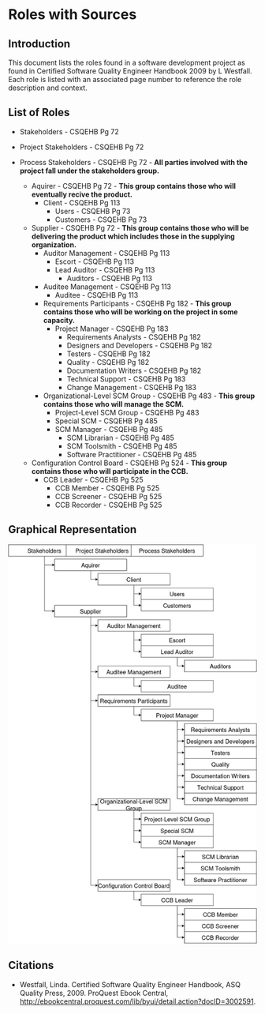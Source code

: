 # Roles with Sources
## Introduction
This document lists the roles found in a software development project as found in Certified Software Quality Engineer Handbook 2009 by L Westfall. Each role is listed with an associated page number to reference the role description and context.

## List of Roles
* Stakeholders - CSQEHB Pg 72
* Project Stakeholders - CSQEHB Pg 72
* Process Stakeholders - CSQEHB Pg 72 - **All parties involved with the project fall under the stakeholders group.**

    * Aquirer - CSQEHB Pg 72 - **This group contains those who will eventually recive the product.**
        * Client - CSQEHB Pg 113
            * Users - CSQEHB Pg 73
            * Customers - CSQEHB Pg 73
    * Supplier - CSQEHB Pg 72 - **This group contains those who will be delivering the product which includes those in the supplying organization.**
        * Auditor Management - CSQEHB Pg 113
            * Escort - CSQEHB Pg 113
            * Lead Auditor - CSQEHB Pg 113
                * Auditors - CSQEHB Pg 113
        * Auditee Management - CSQEHB Pg 113
            * Auditee - CSQEHB Pg 113
        * Requirements Participants - CSQEHB Pg 182 - **This group contains those who will be working on the project in some capacity.**
            * Project Manager - CSQEHB Pg 183
                * Requirements Analysts - CSQEHB Pg 182
                * Designers and Developers - CSQEHB Pg 182
                * Testers - CSQEHB Pg 182
                * Quality - CSQEHB Pg 182
                * Documentation Writers - CSQEHB Pg 182
                * Technical Support - CSQEHB Pg 183
                * Change Management - CSQEHB Pg 183
        * Organizational-Level SCM Group - CSQEHB Pg 483 - **This group contains those who will manage the SCM.**
            * Project-Level SCM Group - CSQEHB Pg 483
            * Special SCM - CSQEHB Pg 485
            * SCM Manager - CSQEHB Pg 485
                * SCM Librarian - CSQEHB Pg 485
                * SCM Toolsmith - CSQEHB Pg 485
                * Software Practitioner - CSQEHB Pg 485
    * Configuration Control Board - CSQEHB Pg 524 - **This group contains those who will participate in the CCB.**
        * CCB Leader - CSQEHB Pg 525
            * CCB Member - CSQEHB Pg 525
            * CCB Screener - CSQEHB Pg 525
            * CCB Recorder - CSQEHB Pg 525

## Graphical Representation
![Organizational Diagram](org_chart.jpg)

## Citations
* Westfall, Linda. Certified Software Quality Engineer Handbook, ASQ Quality Press, 2009. ProQuest Ebook Central, http://ebookcentral.proquest.com/lib/byui/detail.action?docID=3002591.








